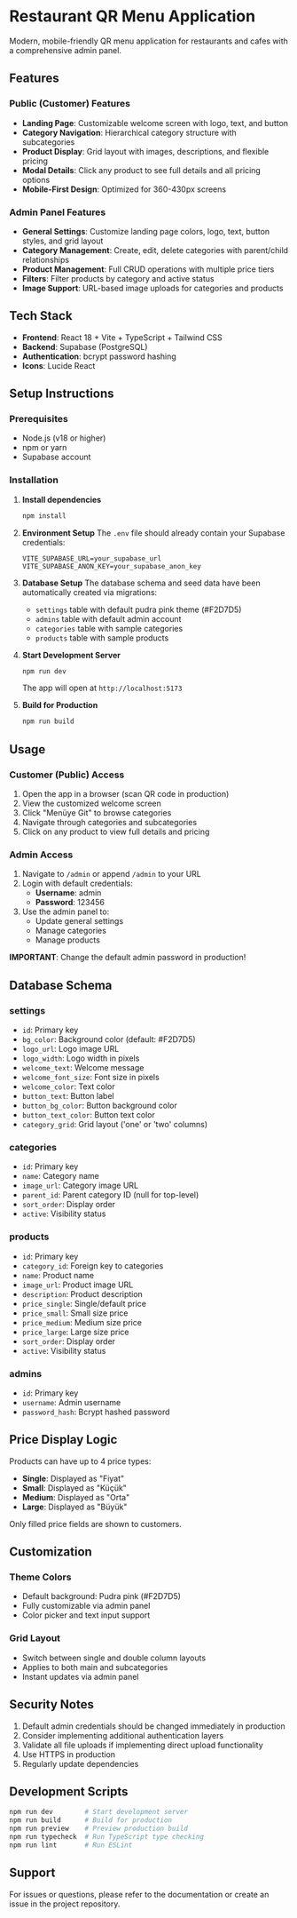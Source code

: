 # Restaurant QR Menu Application

Modern, mobile-friendly QR menu application for restaurants and cafes with a comprehensive admin panel.

## Features

### Public (Customer) Features
- **Landing Page**: Customizable welcome screen with logo, text, and button
- **Category Navigation**: Hierarchical category structure with subcategories
- **Product Display**: Grid layout with images, descriptions, and flexible pricing
- **Modal Details**: Click any product to see full details and all pricing options
- **Mobile-First Design**: Optimized for 360-430px screens

### Admin Panel Features
- **General Settings**: Customize landing page colors, logo, text, button styles, and grid layout
- **Category Management**: Create, edit, delete categories with parent/child relationships
- **Product Management**: Full CRUD operations with multiple price tiers
- **Filters**: Filter products by category and active status
- **Image Support**: URL-based image uploads for categories and products

## Tech Stack

- **Frontend**: React 18 + Vite + TypeScript + Tailwind CSS
- **Backend**: Supabase (PostgreSQL)
- **Authentication**: bcrypt password hashing
- **Icons**: Lucide React

## Setup Instructions

### Prerequisites
- Node.js (v18 or higher)
- npm or yarn
- Supabase account

### Installation

1. **Install dependencies**
   ```bash
   npm install
   ```

2. **Environment Setup**
   The `.env` file should already contain your Supabase credentials:
   ```
   VITE_SUPABASE_URL=your_supabase_url
   VITE_SUPABASE_ANON_KEY=your_supabase_anon_key
   ```

3. **Database Setup**
   The database schema and seed data have been automatically created via migrations:
   - `settings` table with default pudra pink theme (#F2D7D5)
   - `admins` table with default admin account
   - `categories` table with sample categories
   - `products` table with sample products

4. **Start Development Server**
   ```bash
   npm run dev
   ```

   The app will open at `http://localhost:5173`

5. **Build for Production**
   ```bash
   npm run build
   ```

## Usage

### Customer (Public) Access

1. Open the app in a browser (scan QR code in production)
2. View the customized welcome screen
3. Click "Menüye Git" to browse categories
4. Navigate through categories and subcategories
5. Click on any product to view full details and pricing

### Admin Access

1. Navigate to `/admin` or append `/admin` to your URL
2. Login with default credentials:
   - **Username**: admin
   - **Password**: 123456
3. Use the admin panel to:
   - Update general settings
   - Manage categories
   - Manage products

**IMPORTANT**: Change the default admin password in production!

## Database Schema

### settings
- `id`: Primary key
- `bg_color`: Background color (default: #F2D7D5)
- `logo_url`: Logo image URL
- `logo_width`: Logo width in pixels
- `welcome_text`: Welcome message
- `welcome_font_size`: Font size in pixels
- `welcome_color`: Text color
- `button_text`: Button label
- `button_bg_color`: Button background color
- `button_text_color`: Button text color
- `category_grid`: Grid layout ('one' or 'two' columns)

### categories
- `id`: Primary key
- `name`: Category name
- `image_url`: Category image URL
- `parent_id`: Parent category ID (null for top-level)
- `sort_order`: Display order
- `active`: Visibility status

### products
- `id`: Primary key
- `category_id`: Foreign key to categories
- `name`: Product name
- `image_url`: Product image URL
- `description`: Product description
- `price_single`: Single/default price
- `price_small`: Small size price
- `price_medium`: Medium size price
- `price_large`: Large size price
- `sort_order`: Display order
- `active`: Visibility status

### admins
- `id`: Primary key
- `username`: Admin username
- `password_hash`: Bcrypt hashed password

## Price Display Logic

Products can have up to 4 price types:
- **Single**: Displayed as "Fiyat"
- **Small**: Displayed as "Küçük"
- **Medium**: Displayed as "Orta"
- **Large**: Displayed as "Büyük"

Only filled price fields are shown to customers.

## Customization

### Theme Colors
- Default background: Pudra pink (#F2D7D5)
- Fully customizable via admin panel
- Color picker and text input support

### Grid Layout
- Switch between single and double column layouts
- Applies to both main and subcategories
- Instant updates via admin panel

## Security Notes

1. Default admin credentials should be changed immediately in production
2. Consider implementing additional authentication layers
3. Validate all file uploads if implementing direct upload functionality
4. Use HTTPS in production
5. Regularly update dependencies

## Development Scripts

```bash
npm run dev        # Start development server
npm run build      # Build for production
npm run preview    # Preview production build
npm run typecheck  # Run TypeScript type checking
npm run lint       # Run ESLint
```

## Support

For issues or questions, please refer to the documentation or create an issue in the project repository.
